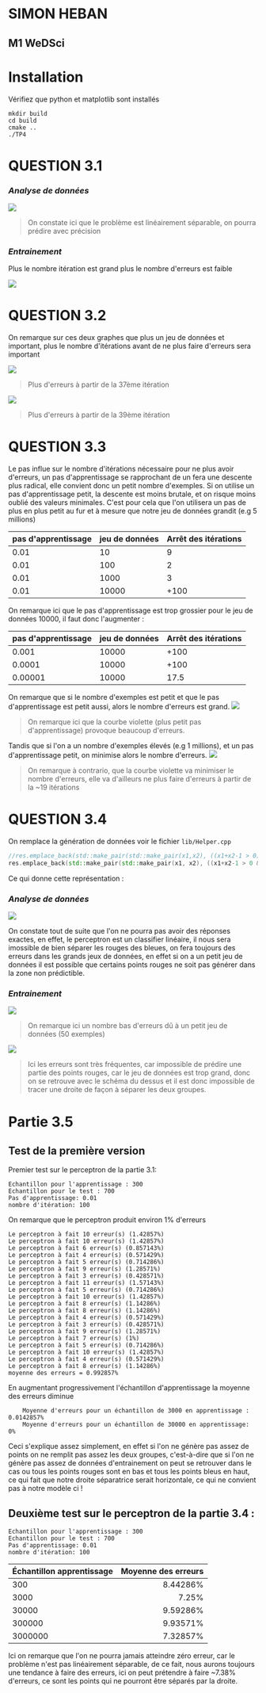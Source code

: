 # SIMON HEBAN

## M1 WeDSci

# Installation

Vérifiez que python et matplotlib sont installés

    mkdir build
    cd build
    cmake ..
    ./TP4

# QUESTION 3.1

### *Analyse de données*

![](answers/plot_points_3_1.png)
> On constate ici que le problème est linéairement séparable, on pourra prédire avec précision

### *Entrainement*

Plus le nombre itération est grand plus le nombre d'erreurs est faible

![](answers/errorbyitr.png)

# QUESTION 3.2

On remarque sur ces deux graphes que plus un jeu de données et important, plus le nombre d'itérations avant de ne plus
faire d'erreurs sera important

![](answers/errorbyexemple_10.png)
> Plus d'erreurs à partir de la 37ème itération

![](answers/errorbyexemple_10000.png)
> Plus d'erreurs à partir de la 39ème itération

# QUESTION 3.3

Le pas influe sur le nombre d'itérations nécessaire pour ne plus avoir d'erreurs, un pas d'apprentissage se rapprochant
de un fera une descente plus radical, elle convient donc un petit nombre d'exemples. Si on utilise un pas
d'apprentissage petit, la descente est moins brutale, et on risque moins oublié des valeurs minimales. C'est pour cela
que l'on utilisera un pas de plus en plus petit au fur et à mesure que notre jeu de données grandit (e.g 5 millions)

| pas d'apprentissage | jeu de données          | Arrêt des itérations|
| ------------------- | ----------------------- |---------------------|
|   0.01              |      10                | 9 |
| 0.01                  | 100 | 2 |
| 0.01 | 1000 | 3 |
| 0.01 | 10000 | +100 |

On remarque ici que le pas d'apprentissage est trop grossier pour le jeu de données 10000, il faut donc l'augmenter :

| pas d'apprentissage | jeu de données          | Arrêt des itérations|
| ------------------- | ----------------------- |---------------------|
| 0.001                | 10000                 | +100                |
| 0.0001               | 10000                  | +100 |
| 0.00001               | 10000                 | 17.5|



On remarque que si le nombre d'exemples est petit et que le pas d'apprentissage est petit aussi, alors le nombre
d'erreurs est grand.
![](answers/errorbylearning_step_100.png)
> On remarque ici que la courbe violette (plus petit pas d'apprentissage) provoque beaucoup d'erreurs.


Tandis que si l'on a un nombre d'exemples élevés (e.g 1 millions), et un pas d'apprentissage petit, on minimise alors le
nombre d'erreurs.
![](answers/errorbylearning_step_100000.png)
> On remarque à contrario, que la courbe violette va minimiser le nombre d'erreurs, elle va d'ailleurs ne plus faire d'erreurs à partir de la ~19 itérations

# QUESTION 3.4

On remplace la génération de données voir le fichier `lib/Helper.cpp`

```cpp
//res.emplace_back(std::make_pair(std::make_pair(x1,x2), ((x1+x2-1 > 0) ? 1 : -1)));
res.emplace_back(std::make_pair(std::make_pair(x1, x2), ((x1+x2-1 > 0 && x2 > 0.5) ? 1 : -1)));
```

Ce qui donne cette représentation :

### *Analyse de données*

![](answers/plot_points_3_4.png)

On constate tout de suite que l'on ne pourra pas avoir des réponses exactes, en effet, le perceptron est un classifier
linéaire, il nous sera imossible de bien séparer les rouges des bleues, on fera toujours des erreurs dans les grands
jeux de données, en effet si on a un petit jeu de données il est possible que certains points rouges ne soit pas générer
dans la zone non prédictible.

### *Entrainement*

![](answers/partie_4_errorbyitr.png)
> On remarque ici un nombre bas d'erreurs dû à un petit jeu de données (50 exemples)

![](answers/partie_4_errorbyexemple_10000.png)
> Ici les erreurs sont très fréquentes, car impossible de prédire une partie des points rouges, car le jeu de données est trop grand, donc on se retrouve avec le schéma du dessus et il est donc impossible de tracer une droite de façon à séparer les deux groupes.

# Partie 3.5

## Test de la première version

Premier test sur le perceptron de la partie 3.1:

```
Echantillon pour l'apprentissage : 300
Echantillon pour le test : 700
Pas d'apprentissage: 0.01
nombre d'itération: 100
```

On remarque que le perceptron produit environ 1% d'erreurs

```
Le perceptron à fait 10 erreur(s) (1.42857%)
Le perceptron à fait 10 erreur(s) (1.42857%)
Le perceptron à fait 6 erreur(s) (0.857143%)
Le perceptron à fait 4 erreur(s) (0.571429%)
Le perceptron à fait 5 erreur(s) (0.714286%)
Le perceptron à fait 9 erreur(s) (1.28571%)
Le perceptron à fait 3 erreur(s) (0.428571%)
Le perceptron à fait 11 erreur(s) (1.57143%)
Le perceptron à fait 5 erreur(s) (0.714286%)
Le perceptron à fait 10 erreur(s) (1.42857%)
Le perceptron à fait 8 erreur(s) (1.14286%)
Le perceptron à fait 8 erreur(s) (1.14286%)
Le perceptron à fait 4 erreur(s) (0.571429%)
Le perceptron à fait 3 erreur(s) (0.428571%)
Le perceptron à fait 9 erreur(s) (1.28571%)
Le perceptron à fait 7 erreur(s) (1%)
Le perceptron à fait 5 erreur(s) (0.714286%)
Le perceptron à fait 10 erreur(s) (1.42857%)
Le perceptron à fait 4 erreur(s) (0.571429%)
Le perceptron à fait 8 erreur(s) (1.14286%)
moyenne des erreurs = 0.992857%
```

En augmentant progressivement l'échantillon d'apprentissage la moyenne des erreurs diminue

```
    Moyenne d'erreurs pour un échantillon de 3000 en apprentissage : 0.0142857%
    Moyenne d'erreurs pour un échantillon de 30000 en apprentissage: 0%
```

Ceci s'explique assez simplement, en effet si l'on ne génère pas assez de points on ne remplit pas assez les deux
groupes, c'est-à-dire que si l'on ne génère pas assez de données d'entrainement on peut se retrouver dans le cas ou tous
les points rouges sont en bas et tous les points bleus en haut, ce qui fait que notre droite séparatrice serait
horizontale, ce qui ne convient pas à notre modèle ci !

## Deuxième test sur le perceptron de la partie 3.4 :

```
Echantillon pour l'apprentissage : 300
Echantillon pour le test : 700
Pas d'apprentissage: 0.01
nombre d'itération: 100
```

| Échantillon apprentissage | Moyenne des erreurs |
| ------------------------- | -------------------:|
| 300 | 8.44286% |
| 3000 | 7.25% |
| 30000 | 9.59286% |
| 300000 | 9.93571% |
| 3000000 | 7.32857% |

Ici on remarque que l'on ne pourra jamais atteindre zéro erreur, car le problème n'est pas linéairement séparable, de ce
fait, nous aurons toujours une tendance à faire des erreurs, ici on peut prétendre à faire ~7.38% d'erreurs, ce sont les points qui
ne pourront être séparés par la droite.